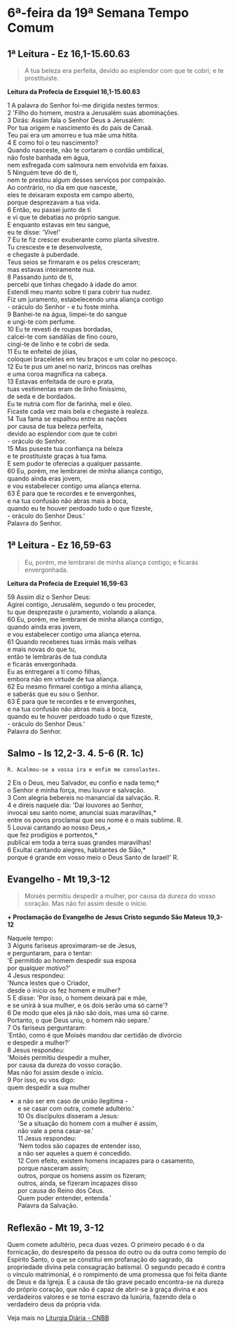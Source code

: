 # 6ª-feira da 19ª Semana Tempo Comum

## 1ª Leitura - Ez 16,1-15.60.63

> A tua beleza era perfeita, devido ao esplendor com que te cobri; e te prostituíste.

**Leitura da Profecia de Ezequiel 16,1-15.60.63**

1 A palavra do Senhor foi-me dirigida nestes termos:   
2 'Filho do homem, mostra a Jerusalém suas abominações.   
3 Dirás: Assim fala o Senhor Deus a Jerusalém:   
 Por tua origem e nascimento és do país de Canaã.   
 Teu pai era um amorreu e tua mãe uma hitita.   
4 E como foi o teu nascimento?   
 Quando nasceste, não te cortaram o cordão umbilical,   
 não foste banhada em água,   
 nem esfregada com salmoura nem envolvida em faixas.   
5 Ninguém teve dó de ti,   
 nem te prestou algum desses serviços por compaixão.   
 Ao contrário, no dia em que nasceste,   
 eles te deixaram exposta em campo aberto,   
 porque desprezavam a tua vida.   
6 Então, eu passei junto de ti   
 e vi que te debatias no próprio sangue.   
 E enquanto estavas em teu sangue,   
 eu te disse: 'Vive!'   
7 Eu te fiz crescer exuberante como planta silvestre.   
 Tu cresceste e te desenvolveste,   
 e chegaste à puberdade.   
 Teus seios se firmaram e os pelos cresceram;   
 mas estavas inteiramente nua.   
8 Passando junto de ti,   
 percebi que tinhas chegado à idade do amor.   
 Estendi meu manto sobre ti para cobrir tua nudez.   
 Fiz um juramento, estabelecendo uma aliança contigo   
 \- oráculo do Senhor - e tu foste minha.   
9 Banhei-te na água, limpei-te do sangue   
 e ungi-te com perfume.   
10 Eu te revesti de roupas bordadas,   
 calcei-te com sandálias de fino couro,   
 cingi-te de linho e te cobri de seda.   
11 Eu te enfeitei de jóias,   
 coloquei braceletes em teu braços e um colar no pescoço.   
12 Eu te pus um anel no nariz, brincos nas orelhas   
 e uma coroa magnífica na cabeça.   
13 Estavas enfeitada de ouro e prata,   
 tuas vestimentas eram de linho finíssimo,   
 de seda e de bordados.   
 Eu te nutria com flor de farinha, mel e óleo.   
 Ficaste cada vez mais bela e chegaste à realeza.   
14 Tua fama se espalhou entre as nações   
 por causa de tua beleza perfeita,   
 devido ao esplendor com que te cobri   
 \- oráculo do Senhor.   
15 Mas puseste tua confiança na beleza   
 e te prostituiste graças à tua fama.   
 E sem pudor te oferecias a qualquer passante.   
60 Eu, porém, me lembrarei de minha aliança contigo,   
 quando ainda eras jovem,   
 e vou estabelecer contigo uma aliança eterna.   
63 É para que te recordes e te envergonhes,   
 e na tua confusão não abras mais a boca,   
 quando eu te houver perdoado tudo o que fizeste,   
 \- oráculo do Senhor Deus.'   
 Palavra do Senhor.

## 1ª Leitura - Ez 16,59-63

> Eu, porém, me lembrarei de minha aliança contigo; e ficarás envergonhada.

**Leitura da Profecia de Ezequiel 16,59-63**

59 Assim diz o Senhor Deus:   
 Agirei contigo, Jerusalém, segundo o teu proceder,   
 tu que desprezaste o juramento, violando a aliança.   
60 Eu, porém, me lembrarei de minha aliança contigo,   
 quando ainda eras jovem,   
 e vou estabelecer contigo uma aliança eterna.   
61 Quando receberes tuas irmãs mais velhas   
 e mais novas do que tu,   
 então te lembrarás de tua conduta   
 e ficarás envergonhada.   
 Eu as entregarei a ti como filhas,   
 embora não em virtude de tua aliança.   
62 Eu mesmo firmarei contigo a minha aliança,   
 e saberás que eu sou o Senhor.   
63 É para que te recordes e te envergonhes,   
 e na tua confusão não abras mais a boca,   
 quando eu te houver perdoado tudo o que fizeste,   
 \- oráculo do Senhor Deus.'   
 Palavra do Senhor.

## Salmo - Is 12,2-3. 4. 5-6 (R. 1c)

`R. Acalmou-se a vossa ira e enfim me consolastes.`

2 Eis o Deus, meu Salvador, eu confio e nada temo;*   
 o Senhor é minha força, meu louvor e salvação.   
3 Com alegria bebereis no manancial da salvação. R.       
4 e direis naquele dia: 'Dai louvores ao Senhor,   
 invocai seu santo nome, anunciai suas maravilhas,*   
 entre os povos proclamai que seu nome é o mais sublime. R.       
5 Louvai cantando ao nosso Deus,+   
 que fez prodígios e portentos,*   
 publicai em toda a terra suas grandes maravilhas!   
6 Exultai cantando alegres, habitantes de Sião,*   
 porque é grande em vosso meio o Deus Santo de Israel!' R.

## Evangelho - Mt 19,3-12

> Moisés permitiu despedir a mulher, por causa da dureza do vosso coração. Mas não foi assim desde o início.

**+ Proclamação do Evangelho de Jesus Cristo segundo São Mateus  19,3-12**

Naquele tempo:   
3 Alguns fariseus aproximaram-se de Jesus,   
 e perguntaram, para o tentar:   
 'É permitido ao homem despedir sua esposa   
 por qualquer motivo?'   
4 Jesus respondeu:   
 'Nunca lestes que o Criador,   
 desde o início os fez homem e mulher?   
5 E disse: 'Por isso, o homem deixará pai e mãe,   
 e se unirá à sua mulher, e os dois serão uma só carne'?   
6 De modo que eles já não são dois, mas uma só carne.   
 Portanto, o que Deus uniu, o homem não separe.'   
7 Os fariseus perguntaram:   
 'Então, como é que Moisés mandou dar certidão de divórcio   
 e despedir a mulher?'   
8 Jesus respondeu:   
 'Moisés permitiu despedir a mulher,   
 por causa da dureza do vosso coração.   
 Mas não foi assim desde o início.   
9 Por isso, eu vos digo:   
 quem despedir a sua mulher    
 - a não ser em caso de união ilegítima -   
 e se casar com outra, comete adultério.'   
10 Os discípulos disseram a Jesus:   
 'Se a situação do homem com a mulher é assim,   
 não vale a pena casar-se.'   
11 Jesus respondeu:   
 'Nem todos são capazes de entender isso,   
 a não ser aqueles a quem é concedido.   
12 Com efeito, existem homens incapazes para o casamento,   
 porque nasceram assim;   
 outros, porque os homens assim os fizeram;   
 outros, ainda, se fizeram incapazes disso   
 por causa do Reino dos Céus.   
 Quem puder entender, entenda.'   
 Palavra da Salvação.

## Reflexão - Mt 19, 3-12

Quem comete adultério, peca duas vezes. O primeiro pecado é o da fornicação, do desrespeito da pessoa do outro ou da outra como templo do Espírito Santo, o que se constitui em profanação do sagrado, da propriedade divina pela consagração batismal. O segundo pecado é contra o vínculo matrimonial, é o rompimento de uma promessa que foi feita diante de Deus e da Igreja. E a causa de tão grave pecado encontra-se na dureza do próprio coração, que não é capaz de abrir-se à graça divina e aos verdadeiros valores e se torna escravo da luxúria, fazendo dela o verdadeiro deus da própria vida.

Veja mais no [Liturgia Diária - CNBB](http://liturgiadiaria.cnbb.org.br/app/user/user/UserView.php?ano=2016&mes=8&dia=12)
